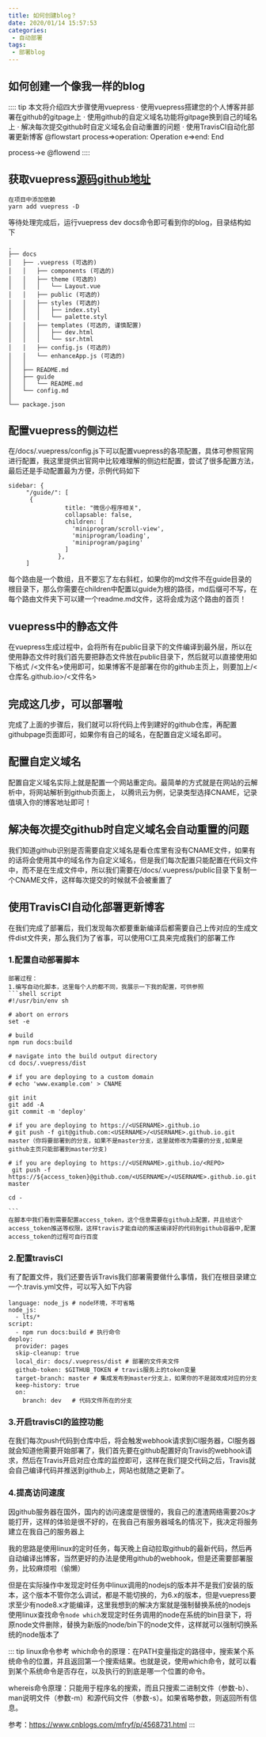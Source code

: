 ```yaml
--- 
title: 如何创建blog？
date: 2020/01/14 15:57:53
categories: 
 - 自动部署
tags: 
 - 部署blog
---
```



## 如何创建一个像我一样的blog

:::: tip
 本文将介绍四大步骤使用vuepress
 · 使用vuepress搭建您的个人博客并部署在github的gitpage上
 · 使用github的自定义域名功能将gitpage换到自己的域名上
 · 解决每次提交github时自定义域名会自动重置的问题
 · 使用TravisCI自动化部署更新博客
 @flowstart
 process=>operation: Operation
 e=>end: End
 
 process->e
 @flowend
::::

## 获取vuepress[源码github地址](https://github.com/vuejs/vuepress)
    在项目中添加依赖
    yarn add vuepress -D
等待处理完成后，运行vuepress dev docs命令即可看到你的blog，目录结构如下

    .
    ├── docs
    │   ├── .vuepress (可选的)
    │   │   ├── components (可选的)
    │   │   ├── theme (可选的)
    │   │   │   └── Layout.vue
    │   │   ├── public (可选的)
    │   │   ├── styles (可选的)
    │   │   │   ├── index.styl
    │   │   │   └── palette.styl
    │   │   ├── templates (可选的, 谨慎配置)
    │   │   │   ├── dev.html
    │   │   │   └── ssr.html
    │   │   ├── config.js (可选的)
    │   │   └── enhanceApp.js (可选的)
    │   │ 
    │   ├── README.md
    │   ├── guide
    │   │   └── README.md
    │   └── config.md
    │ 
    └── package.json
    
## 配置vuepress的侧边栏

在/docs/.vuepress/config.js下可以配置vuepress的各项配置，具体可参照官网进行配置，我这里提供出官网中比较难理解的侧边栏配置，尝试了很多配置方法，最后还是手动配置最为方便，示例代码如下

    sidebar: {
         "/guide/": [
          {
                    title: "微信小程序相关",
                    collapsable: false,
                    children: [
                      'miniprogram/scroll-view',
                      'miniprogram/loading',
                      'miniprogram/paging'
                    ]
                  },
         ]

每个路由是一个数组，且不要忘了左右斜杠，如果你的md文件不在guide目录的根目录下，那么你需要在children中配置以guide为根的路径，md后缀可不写，在每个路由文件夹下可以建一个readme.md文件，这将会成为这个路由的首页！

## vuepress中的静态文件

在vuepress生成过程中，会将所有在public目录下的文件编译到最外层，所以在使用静态文件时我们首先要把静态文件放在public目录下，然后就可以直接使用如下格式
    /<文件名>使用即可，如果博客不是部署在你的github主页上，则要加上/<仓库名.github.io>/<文件名>
    
## 完成这几步，可以部署啦
完成了上面的步骤后，我们就可以将代码上传到建好的github仓库，再配置githubpage页面即可，如果你有自己的域名，在配置自定义域名即可。

## 配置自定义域名
配置自定义域名实际上就是配置一个网站重定向。最简单的方式就是在网站的云解析中，将网站解析到github页面上，
以腾讯云为例，记录类型选择CNAME，记录值填入你的博客地址即可！

## 解决每次提交github时自定义域名会自动重置的问题

我们知道github识别是否需要自定义域名是看仓库里有没有CNAME文件，如果有的话将会使用其中的域名作为自定义域名，但是我们每次配置只能配置在代码文件中，而不是在生成文件中，所以我们需要在/docs/.vuepress/public目录下复制一个CNAME文件，这样每次提交的时候就不会被重置了

## 使用TravisCI自动化部署更新博客

在我们完成了部署后，我们发现每次都要重新编译后都需要自己上传对应的生成文件dist文件夹，那么我们为了省事，可以使用CI工具来完成我们的部署工作

### 1.配置自动部署脚本

    部署过程：
    1.编写自动化脚本，这里每个人的都不同，我展示一下我的配置，可供参照
    ```shell script
    #!/usr/bin/env sh
    ​
    # abort on errors
    set -e
    ​
    # build
    npm run docs:build
    ​
    # navigate into the build output directory
    cd docs/.vuepress/dist
    ​
    # if you are deploying to a custom domain
    # echo 'www.example.com' > CNAME
    ​
    git init
    git add -A
    git commit -m 'deploy'
    ​
    # if you are deploying to https://<USERNAME>.github.io
    # git push -f git@github.com:<USERNAME>/<USERNAME>.github.io.git master（你将要部署到的分支，如果不是master分支，这里就修改为需要的分支,如果是github主页只能部署到master分支)
    ​
    # if you are deploying to https://<USERNAME>.github.io/<REPO>
     git push -f https://${access_token}@github.com/<USERNAME>/<USERNAME>.github.io.git master
    ​
    cd -
    
    ```
    在脚本中我们看到需要配置access_token，这个信息需要在github上配置，并且给这个access_token推送等权限，这样travis才能自动的推送编译好的代码到github容器中,配置access_token的过程可自行百度

### 2.配置travisCI

有了配置文件，我们还要告诉Travis我们部署需要做什么事情，我们在根目录建立一个.travis.yml文件，可以写入如下内容

    language: node_js # node环境，不可省略
    node_js:
      - lts/*
    script:
      - npm run docs:build # 执行命令
    deploy:
      provider: pages
      skip-cleanup: true
      local_dir: docs/.vuepress/dist # 部署的文件夹文件
      github-token: $GITHUB_TOKEN # travis服务上的token变量
      target-branch: master # 集成发布到master分支上，如果你的不是就改成对应的分支
      keep-history: true
      on:
        branch: dev   # 代码文件所在的分支


### 3.开启travisCI的监控功能

在我们每次push代码到仓库中后，将会触发webhook请求到CI服务器，CI服务器就会知道他需要开始部署了，我们首先要在github配置好向Travis的webhook请求，然后在Travis开启对应仓库的监控即可，这样在我们提交代码之后，Travis就会自己编译代码并推送到github上，网站也就随之更新了。


### 4.提高访问速度

因github服务器在国外，国内的访问速度是很慢的，我自己的渣渣网络需要20s才能打开，这样的体验是很不好的，在我自己有服务器域名的情况下，我决定将服务建立在我自己的服务器上

我的思路是使用linux的定时任务，每天晚上自动拉取github的最新代码，然后再自动编译出博客，当然更好的办法是使用github的webhook，但是还需要部署服务，比较麻烦啦（偷懒）

但是在实际操作中发现定时任务中linux调用的nodejs的版本并不是我们安装的版本，这个版本不管你怎么调试，都是不能切换的，为6.x的版本，但是vuepress要求至少有node8.x才能编译，这里我想到的解决方案就是强制替换系统的nodejs 使用linux查找命令`node which`发现定时任务调用的node在系统的bin目录下，将原node文件删除，替换为新版的node/bin下的node文件，这样就可以强制切换系统的node版本了


::: tip linux命令参考
which命令的原理：在PATH变量指定的路径中，搜索某个系统命令的位置，并且返回第一个搜索结果。也就是说，使用which命令，就可以看到某个系统命令是否存在，以及执行的到底是哪一个位置的命令。

whereis命令原理：只能用于程序名的搜索，而且只搜索二进制文件（参数-b）、man说明文件（参数-m）和源代码文件（参数-s）。如果省略参数，则返回所有信息。

参考：https://www.cnblogs.com/mfryf/p/4568731.html
:::
